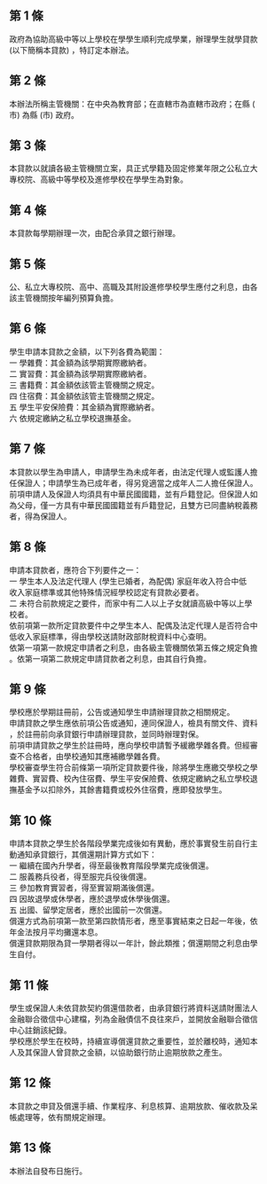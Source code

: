 第 1 條
-------
政府為協助高級中等以上學校在學學生順利完成學業，辦理學生就學貸款  
 (以下簡稱本貸款) ，特訂定本辦法。

第 2 條
-------
本辦法所稱主管機關：在中央為教育部；在直轄市為直轄市政府；在縣 (  
市) 為縣 (市) 政府。

第 3 條
-------
本貸款以就讀各級主管機關立案，具正式學籍及固定修業年限之公私立大  
專校院、高級中等學校及進修學校在學學生為對象。

第 4 條
-------
本貸款每學期辦理一次，由配合承貸之銀行辦理。

第 5 條
-------
公、私立大專校院、高中、高職及其附設進修學校學生應付之利息，由各  
該主管機關按年編列預算負擔。

第 6 條
-------
學生申請本貸款之金額，以下列各費為範圍：  
一  學雜費：其金額為該學期實際繳納者。  
二  實習費：其金額為該學期實際繳納者。  
三  書籍費：其金額依該管主管機關之規定。  
四  住宿費：其金額依該管主管機關之規定。  
五  學生平安保險費：其金額為實際繳納者。  
六  依規定繳納之私立學校退撫基金。

第 7 條
-------
本貸款以學生為申請人，申請學生為未成年者，由法定代理人或監護人擔  
任保證人；申請學生為已成年者，得另覓適當之成年人二人擔任保證人。  
前項申請人及保證人均須具有中華民國國籍，並有戶籍登記。但保證人如  
為父母，僅一方具有中華民國國籍並有戶籍登記，且雙方已同盡納稅義務  
者，得為保證人。

第 8 條
-------
申請本貸款者，應符合下列要件之一：  
一  學生本人及法定代理人 (學生已婚者，為配偶) 家庭年收入符合中低  
    收入家庭標準或其他特殊情況經學校認定有貸款必要者。  
二  未符合前款規定之要件，而家中有二人以上子女就讀高級中等以上學  
    校者。  
依前項第一款所定貸款要件中之學生本人、配偶及法定代理人是否符合中  
低收入家庭標準，得由學校送請財政部財稅資料中心查明。  
依第一項第一款規定申請者之利息，由各級主管機關依第五條之規定負擔  
。依第一項第二款規定申請貸款者之利息，由其自行負擔。

第 9 條
-------
學校應於學期註冊前，公告或通知學生申請辦理貸款之相關規定。  
申請貸款之學生應依前項公告或通知，連同保證人，檢具有關文件、資料  
，於註冊前向承貸銀行申請辦理貸款，並同時辦理對保。  
前項申請貸款之學生於註冊時，應向學校申請暫予緩繳學雜各費。但經審  
查不合格者，由學校通知其應補繳學雜各費。  
學校審查學生符合前條第一項所定貸款要件後，除將學生應繳交學校之學  
雜費、實習費、校內住宿費、學生平安保險費、依規定繳納之私立學校退  
撫基金予以扣除外，其餘書籍費或校外住宿費，應即發放學生。

第 10 條
--------
申請本貸款之學生於各階段學業完成後如有異動，應於事實發生前自行主  
動通知承貸銀行，其償還期計算方式如下：  
一  繼續在國內升學者，得至最後教育階段學業完成後償還。  
二  服義務兵役者，得至服完兵役後償還。  
三  參加教育實習者，得至實習期滿後償還。  
四  因故退學或休學者，應於退學或休學後償還。  
五  出國、留學定居者，應於出國前一次償還。  
償還方式為前項第一款至第四款情形者，應至事實結束之日起一年後，依  
年金法按月平均攤還本息。  
償還貸款期限為貸一學期者得以一年計，餘此類推；償還期間之利息由學  
生自付。

第 11 條
--------
學生或保證人未依貸款契約償還借款者，由承貸銀行將資料送請財團法人  
金融聯合徵信中心建檔，列為金融債信不良往來戶，並開放金融聯合徵信  
中心註銷該紀錄。  
學校應於學生在校時，持續宣導償還貸款之重要性，並於離校時，通知本  
人及其保證人曾貸款之金額，以協助銀行防止逾期放款之產生。

第 12 條
--------
本貸款之申貸及償還手續、作業程序、利息核算、逾期放款、催收款及呆  
帳處理等，依有關規定辦理。

第 13 條
--------
本辦法自發布日施行。

